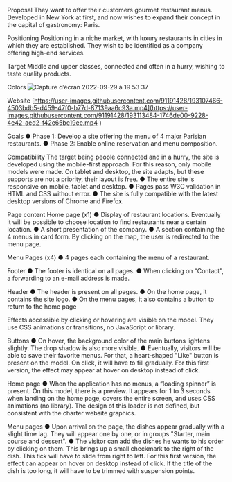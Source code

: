 Proposal
They want to offer their customers gourmet restaurant menus. Developed in New York at first, and now wishes to expand their concept in the capital of gastronomy: Paris.

Positioning
Positioning in a niche market, with luxury restaurants in cities in which they are established. They wish to be identified as a company offering high-end services.

Target
Middle and upper classes, connected and often in a hurry, wishing to taste quality products.

Colors
![Capture d’écran 2022-09-29 à 19 53 37](https://user-images.githubusercontent.com/91191428/193118303-629f7962-658a-46c2-b040-ce4179379b8e.png)

Website
[https://user-images.githubusercontent.com/91191428/193107466-4503bdb5-d459-47f0-b77d-87139aa6c93a.mp4](https://user-images.githubusercontent.com/91191428/193113484-1746de00-9228-4e42-aed2-f42e65be19ee.mp4
)

Goals
● Phase 1: Develop a site offering the menu of 4 major Parisian restaurants.
● Phase 2: Enable online reservation and menu composition.

Compatibility
The target being people connected and in a hurry, the site is developed using the mobile-first approach. For this reason, only mobile models were made.
On tablet and desktop, the site adapts, but these supports are not a priority, their layout is free.
● The entire site is responsive on mobile, tablet and desktop.
● Pages pass W3C validation in HTML and CSS without error.
● The site is fully compatible with the latest desktop versions of Chrome and Firefox.

Page content
Home page (x1)
● Display of restaurant locations. Eventually it will be possible to choose location to find restaurants near a certain location.
● A short presentation of the company.
● A section containing the 4 menus in card form. By clicking on the map, the user is redirected to the menu page.

Menu Pages (x4)
● 4 pages each containing the menu of a restaurant.

Footer
● The footer is identical on all pages.
● When clicking on “Contact”, a forwarding to an e-mail address is made.

Header
● The header is present on all pages.
● On the home page, it contains the site logo.
● On the menu pages, it also contains a button to return to the home page

Effects accessible by clicking or hovering are visible on the model. They use CSS animations or transitions, no JavaScript or library.

Buttons
● On hover, the background color of the main buttons lightens slightly. The drop shadow is also more visible.
● Eventually, visitors will be able to save their favorite menus. For that, a heart-shaped "Like" button is present on the model. On click, it will have to fill gradually. For this first version, the effect may appear at hover on desktop instead of click.

Home page
● When the application has no menus, a “loading spinner” is present. On this model, there is a preview. It appears for 1 to 3 seconds when landing on the home page, covers the entire screen, and uses CSS animations (no library). The design of this loader is not defined, but consistent with the charter website graphics.

Menu pages
● Upon arrival on the page, the dishes appear gradually with a slight time lag. They will appear one by one, or in groups "Starter, main course and dessert".
● The visitor can add the dishes he wants to his order by clicking on them. This brings up a small checkmark to the right of the dish. This tick will have to slide from right to left. For this first version, the effect can appear on hover on desktop instead of click. If the title of the dish is too long, it will have to be trimmed with suspension points.
